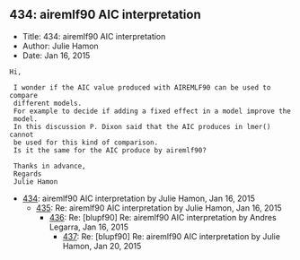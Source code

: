 ## 434: airemlf90 AIC interpretation

- Title: 434: airemlf90 AIC interpretation
- Author: Julie Hamon
- Date: Jan 16, 2015

```
Hi,

 I wonder if the AIC value produced with AIREMLF90 can be used to compare 
 different models.
 For example to decide if adding a fixed effect in a model improve the 
 model.
 In this discussion P. Dixon said that the AIC produces in lmer() cannot 
 be used for this kind of comparison.
 Is it the same for the AIC produce by airemlf90?

 Thanks in advance,
 Regards
 Julie Hamon
```

- [434](0434.md): airemlf90 AIC interpretation by Julie Hamon, Jan 16, 2015
    - [435](0435.md): Re: airemlf90 AIC interpretation by Julie Hamon, Jan 16, 2015
        - [436](0436.md): Re: [blupf90] Re: airemlf90 AIC interpretation by Andres Legarra, Jan 16, 2015
            - [437](0437.md): Re: [blupf90] Re: airemlf90 AIC interpretation by Julie Hamon, Jan 20, 2015
